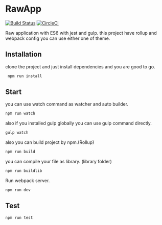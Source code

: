 # RawApp
[![Build Status](https://travis-ci.org/alireza-mh/RawApp.svg?branch=master)](https://travis-ci.org/alireza-mh/RawApp)
[![CircleCI](https://circleci.com/gh/alireza-mh/RawApp.svg?style=svg)](https://circleci.com/gh/alireza-mh/RawApp)

Raw application with ES6 with jest and gulp.
this project have rollup and webpack config you can use either one of theme.
## Installation
clone the project and just install dependencies and you are good to go.
```sh
 npm run install
```
## Start
you can use watch command as watcher and auto builder.
```sh
npm run watch
```
also if you installed gulp globally you can use gulp command directly.
```sh
gulp watch
```
also you can build project by npm.(Rollup)
```sh
npm run build
```
you can compile your file as library. (library folder)
```sh
npm run buildlib
```
Run webpack server.
```sh
npm run dev
```

## Test
```sh
npm run test
```

